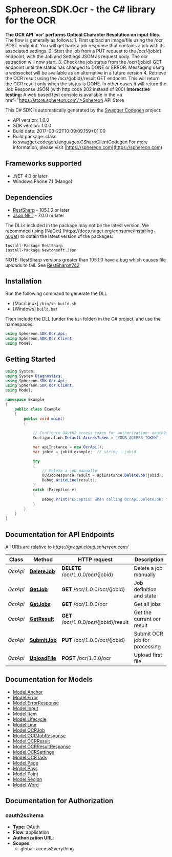 # Sphereon.SDK.Ocr - the C# library for the OCR

<b>The OCR API 'ocr' performs Optical Character Resolution on input files.</b>    The flow is generally as follows:  1. First upload an image/file using the /ocr POST endpoint. You will get back a job response that contains a job with its associated settings.  2. Start the job from a PUT request to the /ocr/{jobid} endpoint, with the Job and Settings JSON as request body. The ocr extraction will now start.  3. Check the job status from the /ocr/{jobid} GET endpoint until the status has changed to DONE or ERROR. Messaging using a websocket will be available as an alternative in a future version  4. Retrieve the OCR result using the /ocr/{jobid}/result GET endpoint. This will return the OCR result only when the status is DONE. In other cases it will return the Job Response JSON (with http code 202 instead of 200)      <b>Interactive testing: </b>A web based test console is available in the <a href=\"https://store.sphereon.com\">Sphereon API Store</a>

This C# SDK is automatically generated by the [Swagger Codegen](https://github.com/swagger-api/swagger-codegen) project:

- API version: 1.0.0
- SDK version: 1.0.0
- Build date: 2017-03-22T10:09:09.159+01:00
- Build package: class io.swagger.codegen.languages.CSharpClientCodegen
    For more information, please visit [https://sphereon.com](https://sphereon.com)

## Frameworks supported
- .NET 4.0 or later
- Windows Phone 7.1 (Mango)

## Dependencies
- [RestSharp](https://www.nuget.org/packages/RestSharp) - 105.1.0 or later
- [Json.NET](https://www.nuget.org/packages/Newtonsoft.Json/) - 7.0.0 or later

The DLLs included in the package may not be the latest version. We recommned using [NuGet] (https://docs.nuget.org/consume/installing-nuget) to obtain the latest version of the packages:
```
Install-Package RestSharp
Install-Package Newtonsoft.Json
```

NOTE: RestSharp versions greater than 105.1.0 have a bug which causes file uploads to fail. See [RestSharp#742](https://github.com/restsharp/RestSharp/issues/742)

## Installation
Run the following command to generate the DLL
- [Mac/Linux] `/bin/sh build.sh`
- [Windows] `build.bat`

Then include the DLL (under the `bin` folder) in the C# project, and use the namespaces:
```csharp
using Sphereon.SDK.Ocr.Api;
using Sphereon.SDK.Ocr.Client;
using Model;
```

## Getting Started

```csharp
using System;
using System.Diagnostics;
using Sphereon.SDK.Ocr.Api;
using Sphereon.SDK.Ocr.Client;
using Model;

namespace Example
{
    public class Example
    {
        public void main()
        {
            
            // Configure OAuth2 access token for authorization: oauth2schema
            Configuration.Default.AccessToken = "YOUR_ACCESS_TOKEN";

            var apiInstance = new OcrApi();
            var jobid = jobid_example;  // string | jobid

            try
            {
                // Delete a job manually
                OCRJobResponse result = apiInstance.DeleteJob(jobid);
                Debug.WriteLine(result);
            }
            catch (Exception e)
            {
                Debug.Print("Exception when calling OcrApi.DeleteJob: " + e.Message );
            }
        }
    }
}
```

<a name="documentation-for-api-endpoints"></a>
## Documentation for API Endpoints

All URIs are relative to *https://gw.api.cloud.sphereon.com/*

Class | Method | HTTP request | Description
------------ | ------------- | ------------- | -------------
*OcrApi* | [**DeleteJob**](docs/OcrApi.md#deletejob) | **DELETE** /ocr/1.0.0/ocr/{jobid} | Delete a job manually
*OcrApi* | [**GetJob**](docs/OcrApi.md#getjob) | **GET** /ocr/1.0.0/ocr/{jobid} | Job definition and state
*OcrApi* | [**GetJobs**](docs/OcrApi.md#getjobs) | **GET** /ocr/1.0.0/ocr | Get all jobs
*OcrApi* | [**GetResult**](docs/OcrApi.md#getresult) | **GET** /ocr/1.0.0/ocr/{jobid}/result | Get the current ocr result
*OcrApi* | [**SubmitJob**](docs/OcrApi.md#submitjob) | **PUT** /ocr/1.0.0/ocr/{jobid} | Submit OCR job for processing
*OcrApi* | [**UploadFile**](docs/OcrApi.md#uploadfile) | **POST** /ocr/1.0.0/ocr | Upload first file


<a name="documentation-for-models"></a>
## Documentation for Models

 - [Model.Anchor](docs/Anchor.md)
 - [Model.Error](docs/Error.md)
 - [Model.ErrorResponse](docs/ErrorResponse.md)
 - [Model.Input](docs/Input.md)
 - [Model.Item](docs/Item.md)
 - [Model.Lifecycle](docs/Lifecycle.md)
 - [Model.Line](docs/Line.md)
 - [Model.OCRJob](docs/OCRJob.md)
 - [Model.OCRJobResponse](docs/OCRJobResponse.md)
 - [Model.OCRResult](docs/OCRResult.md)
 - [Model.OCRResultResponse](docs/OCRResultResponse.md)
 - [Model.OCRSettings](docs/OCRSettings.md)
 - [Model.OCRTask](docs/OCRTask.md)
 - [Model.Page](docs/Page.md)
 - [Model.Pass](docs/Pass.md)
 - [Model.Point](docs/Point.md)
 - [Model.Region](docs/Region.md)
 - [Model.Word](docs/Word.md)


## Documentation for Authorization

### oauth2schema

- **Type**: OAuth
- **Flow**: application
- **Authorization URL**: 
- **Scopes**: 
  - global: accessEverything

